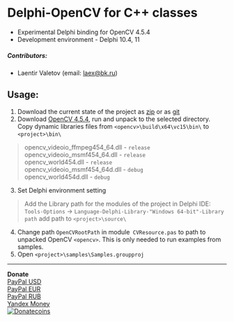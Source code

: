 # Delphi-OpenCV for C++ classes
* Experimental Delphi binding for OpenCV 4.5.4
* Development environment - Delphi 10.4, 11
##### Contributors:
+ Laentir Valetov (email: laex@bk.ru)
## Usage:
1. Download the current state of the project as [zip][1] or as [git][2]
2. Download [OpenCV 4.5.4][3], run and unpack to the selected directory.
Copy dynamic libraries files from `<opencv>\build\x64\vc15\bin\` to `<project>\bin\`
> opencv_videoio_ffmpeg454_64.dll - `release`<br>
> opencv_videoio_msmf454_64.dll   - `release`<br>
> opencv_world454.dll             - `release`<br>
> opencv_videoio_msmf454_64d.dll  - `debug`<br>
> opencv_world454d.dll            - `debug`<br>
3. Set Delphi environment setting
> Add the Library path for the modules of the project in Delphi IDE:<br>
`Tools-Options` -> `Language-Delphi-Library-"Windows 64-bit"-Library path` add path to `<project>\source\`
4. Change path `OpenCVRootPath` in module` CVResource.pas` to path to unpacked OpenCV `<opencv>`. This is only needed to run examples from samples.
5. Open `<project>\samples\Samples.groupproj`
---------------------------
**Donate**<br>
[PayPal USD](https://www.paypal.com/cgi-bin/webscr?cmd=_s-xclick&hosted_button_id=5Z5JQ7C9JCJQN)<br>
[PayPal EUR](https://www.paypal.com/cgi-bin/webscr?cmd=_s-xclick&hosted_button_id=WQYST8J8PR4K2)<br>
[PayPal RUB](https://www.paypal.com/cgi-bin/webscr?cmd=_s-xclick&hosted_button_id=XN8D6TJMSXPFL)<br>
[Yandex Money](https://money.yandex.ru/to/410011600173245)<br>
[![Donatecoins](http://donatecoins.org/btc/3MTXVtRgQnA22EtBxP97Nws6GS8autp38s.svg)](http://donatecoins.org/btc/3MTXVtRgQnA22EtBxP97Nws6GS8autp38s)

[1]: https://github.com/Laex/Delphi-OpenCV-Class/archive/refs/heads/main.zip
[2]: https://github.com/Laex/Delphi-OpenCV-Class.git
[3]: https://github.com/opencv/opencv/releases/download/4.5.4/opencv-4.5.4-vc14_vc15.exe